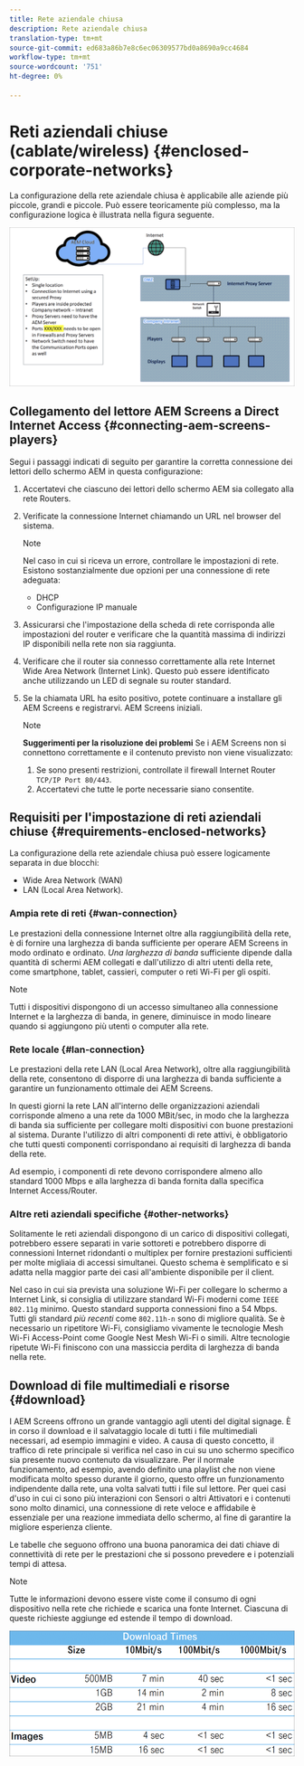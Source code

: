 ```yaml
---
title: Rete aziendale chiusa
description: Rete aziendale chiusa
translation-type: tm+mt
source-git-commit: ed683a86b7e8c6ec06309577bd0a8690a9cc4684
workflow-type: tm+mt
source-wordcount: '751'
ht-degree: 0%

---
```



# Reti aziendali chiuse (cablate/wireless) {#enclosed-corporate-networks}

La configurazione della rete aziendale chiusa è applicabile alle aziende più piccole, grandi e piccole. Può essere teoricamente più complesso, ma la configurazione logica è illustrata nella figura seguente.

![](/help/using/assets/enclosed-network-1.png)


## Collegamento del lettore AEM Screens a Direct Internet Access {#connecting-aem-screens-players}

Segui i passaggi indicati di seguito per garantire la corretta connessione dei lettori dello schermo AEM in questa configurazione:

1. Accertatevi che ciascuno dei lettori dello schermo AEM sia collegato alla rete Routers.
1. Verificate la connessione Internet chiamando un URL nel browser del sistema.

   >[!NOTE]
   >Nel caso in cui si riceva un errore, controllare le impostazioni di rete. Esistono sostanzialmente due opzioni per una connessione di rete adeguata:
   >* DHCP
   >* Configurazione IP manuale


1. Assicurarsi che l&#39;impostazione della scheda di rete corrisponda alle impostazioni del router e verificare che la quantità massima di indirizzi IP disponibili nella rete non sia raggiunta.

1. Verificare che il router sia connesso correttamente alla rete Internet Wide Area Network (Internet Link). Questo può essere identificato anche utilizzando un LED di segnale su router standard.
1. Se la chiamata URL ha esito positivo, potete continuare a installare gli AEM Screens e registrarvi. AEM Screens iniziali.

   >[!NOTE]
   >**Suggerimenti per la risoluzione dei problemi**
   >Se i AEM Screens non si connettono correttamente e il contenuto previsto non viene visualizzato:
   >
   >1. Se sono presenti restrizioni, controllate il firewall Internet Router `TCP/IP Port 80/443`.
   >1. Accertatevi che tutte le porte necessarie siano consentite.


## Requisiti per l&#39;impostazione di reti aziendali chiuse {#requirements-enclosed-networks}

La configurazione della rete aziendale chiusa può essere logicamente separata in due blocchi:

* Wide Area Network (WAN)
* LAN (Local Area Network).

### Ampia rete di reti {#wan-connection}

Le prestazioni della connessione Internet oltre alla raggiungibilità della rete, è di fornire una larghezza di banda sufficiente per operare AEM Screens in modo ordinato e ordinato.
*Una larghezza di banda* sufficiente dipende dalla quantità di schermi AEM collegati e dall&#39;utilizzo di altri utenti della rete, come smartphone, tablet, cassieri, computer o reti Wi-Fi per gli ospiti.

>[!NOTE]
>Tutti i dispositivi dispongono di un accesso simultaneo alla connessione Internet e la larghezza di banda, in genere, diminuisce in modo lineare quando si aggiungono più utenti o computer alla rete.

### Rete locale {#lan-connection}

Le prestazioni della rete LAN (Local Area Network), oltre alla raggiungibilità della rete, consentono di disporre di una larghezza di banda sufficiente a garantire un funzionamento ottimale dei AEM Screens.

In questi giorni la rete LAN all&#39;interno delle organizzazioni aziendali corrisponde almeno a una rete da 1000 MBit/sec, in modo che la larghezza di banda sia sufficiente per collegare molti dispositivi con buone prestazioni al sistema. Durante l&#39;utilizzo di altri componenti di rete attivi, è obbligatorio che tutti questi componenti corrispondano ai requisiti di larghezza di banda della rete.

Ad esempio, i componenti di rete devono corrispondere almeno allo standard 1000 Mbps e alla larghezza di banda fornita dalla specifica Internet Access/Router.

### Altre reti aziendali specifiche {#other-networks}

Solitamente le reti aziendali dispongono di un carico di dispositivi collegati, potrebbero essere separati in varie sottoreti e potrebbero disporre di connessioni Internet ridondanti o multiplex per fornire prestazioni sufficienti per molte migliaia di accessi simultanei.
Questo schema è semplificato e si adatta nella maggior parte dei casi all&#39;ambiente disponibile per il client.

Nel caso in cui sia prevista una soluzione Wi-Fi per collegare lo schermo a Internet Link, si consiglia di utilizzare standard Wi-Fi moderni come `IEEE 802.11g` minimo. Questo standard supporta connessioni fino a 54 Mbps. Tutti gli standard *più recenti* come `802.11h-n` sono di migliore qualità. Se è necessario un ripetitore Wi-Fi, consigliamo vivamente le tecnologie Mesh Wi-Fi Access-Point come Google Nest Mesh Wi-Fi o simili.
Altre tecnologie ripetute Wi-Fi finiscono con una massiccia perdita di larghezza di banda nella rete.

## Download di file multimediali e risorse {#download}

I AEM Screens offrono un grande vantaggio agli utenti del digital signage. È in corso il download e il salvataggio locale di tutti i file multimediali necessari, ad esempio immagini e video. A causa di questo concetto, il traffico di rete principale si verifica nel caso in cui su uno schermo specifico sia presente nuovo contenuto da visualizzare.
Per il normale funzionamento, ad esempio, avendo definito una playlist che non viene modificata molto spesso durante il giorno, questo offre un funzionamento indipendente dalla rete, una volta salvati tutti i file sul lettore. Per quei casi d&#39;uso in cui ci sono più interazioni con Sensori o altri Attivatori e i contenuti sono molto dinamici, una connessione di rete veloce e affidabile è essenziale per una reazione immediata dello schermo, al fine di garantire la migliore esperienza cliente.

Le tabelle che seguono offrono una buona panoramica dei dati chiave di connettività di rete per le prestazioni che si possono prevedere e i potenziali tempi di attesa.

>[!NOTE]
>Tutte le informazioni devono essere viste come il consumo di ogni dispositivo nella rete che richiede e scarica una fonte Internet. Ciascuna di queste richieste aggiunge ed estende il tempo di download.

![](/help/using/assets/enclosed-network-download.png)